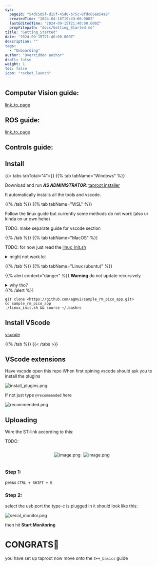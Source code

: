 ```yaml
---
sys:
  pageId: "54dc585f-d15f-45d0-b75c-8fdc66a854a8"
  createdTime: "2024-04-16T19:43:00.000Z"
  lastEditedTime: "2024-09-15T21:40:00.000Z"
  propFilepath: "docs/Getting_Started.md"
title: "Getting_Started"
date: "2024-09-15T21:40:00.000Z"
description: ""
tags:
  - "Onboarding"
author: "Overridden author"
draft: false
weight: 1
toc: false
icon: "rocket_launch"
---
```


## Computer Vision guide:

[link_to_page](86d45bc0-388b-4d26-8848-44f255f73d0e)

## ROS guide:

[link_to_page](3c76c1de-ec8f-46d6-8b0a-294005edc2d5)

## Controls guide:

## Install

{{< tabs tabTotal="4">}}
{{% tab tabName="Windows" %}}

Download and run _**AS ADMINISTRATOR**_: [taproot installer](https://github.com/Thornbots/TeachingFreshies/releases/tag/1.0)

It automatically installs all the tools and vscode.

{{% /tab %}}
{{% tab tabName="WSL" %}}

Follow the linux guide but currently some methods do not work (also ur kinda on ur own hehe)

TODO: make separate guide for vscode section

{{% /tab %}}
{{% tab tabName="MacOS" %}}

TODO: for now just read the [linux_init.sh](https://github.com/agmui/sample_rm_pico_app/blob/main/linux_init.sh)

<details>
<summary>might not work lol</summary>

`brew install libusb pkg-config`

Next install: [vscode](https://code.visualstudio.com/Download)

</details>

{{% /tab %}}
{{% tab tabName="Linux (ubuntu)" %}}

{{% alert context="danger" %}}
**Warning** do not update recursively
<details>
<summary>why tho?</summary>
There are some submodules that may go on for a while (like tinyusb) and I highly
recommend you don't need to get them.
If you want to see what submodules I update just look in `linux_init.sh`
</details>
{{% /alert %}}

```shell
git clone <https://github.com/agmui/sample_rm_pico_app.git>
cd sample_rm_pico_app
./linux_init.sh && source ~/.bashrc
```

## Install VScode

[vscode](https://code.visualstudio.com/Download)

{{% /tab %}}
{{< /tabs >}}

## VScode extensions

Have vscode open this repo
When first opining vscode should ask you to install the plugins

![install_plugins.png](https://prod-files-secure.s3.us-west-2.amazonaws.com/d518164a-d88e-44d1-a4ee-3adb3bd8bce0/89bd30f0-1825-4e77-867b-0a41ce370880/install_plugins.png?X-Amz-Algorithm=AWS4-HMAC-SHA256&X-Amz-Content-Sha256=UNSIGNED-PAYLOAD&X-Amz-Credential=ASIAZI2LB466XVBIR7DY%2F20250225%2Fus-west-2%2Fs3%2Faws4_request&X-Amz-Date=20250225T170803Z&X-Amz-Expires=3600&X-Amz-Security-Token=IQoJb3JpZ2luX2VjEBEaCXVzLXdlc3QtMiJGMEQCIETH7NrRoSooehlUKFM7dDIdJDuaRI%2FDXaBer%2BxdR5foAiA0rSkH4plv3uihNF%2FJ4x1ZmuxGEjFJ9B1nEKDHT3mTayr%2FAwhKEAAaDDYzNzQyMzE4MzgwNSIMY%2BTBWjsYdIpvrXg2KtwDb8qS8Rpmt0FphflJfRio0hYyEmAu95WNhSVZsBXMx17IWL54d3Pw3bGU%2Fb4sX5HVnh15lPAPZswjhPPUGW715EIyG5nPdAGwZGsC8fvmYBNDk3rGMiDtqTZvfCkYp1yqF5LFWJnVZgJQCLDmsrKPNFUi9grzMPrq%2FouRKEine8iK5lJ3B7YTGDOAOIyotrcJDimhgO9xrn%2FiilJAzFE3KMklCt7y4o2u8ekFpLH4L%2B7K2vZ2uaE%2BhDkyUILv44gqaOWFZbv%2BUZUOqPHe%2F0mF0IpzaA3CtLAQgLQEy5rFomDsrl78F0Izuys1sen4K63VvytjlENUWhUG0Go9%2BHNdbDi5G0My%2FrhS16guJ1UZNkCumDR%2B7IZ8EdNOvC4JSvkVpaaIUWqm%2F%2BBgS2f1XHFxm48YlQ%2B3v21sSIkWof1PsKLCDC54NOZlJkQ56RHXbi7ypx14mlZrIzuBF2yqOA3egjWYzhwboYTVyhyLlYNbHYU0uohWPZ9nb%2BCN%2Bp1Dx%2B0iwbIpaMSI0iVdcTl6rBPGJelnSJLyq3z39EGYkShyC5inEeAr%2FGPq47MccYYFvk177uyrCXA3C4F4TfQzE5EHYQJfXSHydWVcN2drSIsUV403Yl1tVPyBOubVOtswxO73vQY6pgEL0uH37ZXOkjA2EW1WFG2LqV2fIp0u7Qf2Ii04Txg%2FmkA9AEiGbRCg2nQKGc20POD8bweGXm%2FnEQCBhDVDOl9XbcPyUkeijxpr5KRZ3VSluwdpDIGgrSGd0BhlIJpIw1LYll0ImjXfuJ7z7R5N%2F4r6BrxnVTJYgLl1ieXqXLQS07vtsNCRMEPzFTHUY7KmY2iA71LIDzqYZg1N8cHfl44ykOwaGZCi&X-Amz-Signature=e929597ce9d36238eeed052c147518e3e3fad4dfe175a241f9ba901c8680463c&X-Amz-SignedHeaders=host&x-id=GetObject)

If not just type `@recommended` here  

![recommended.png](https://prod-files-secure.s3.us-west-2.amazonaws.com/d518164a-d88e-44d1-a4ee-3adb3bd8bce0/61e661e9-5d85-4dfc-be0d-8d2097a5e793/recommended.png?X-Amz-Algorithm=AWS4-HMAC-SHA256&X-Amz-Content-Sha256=UNSIGNED-PAYLOAD&X-Amz-Credential=ASIAZI2LB466XVBIR7DY%2F20250225%2Fus-west-2%2Fs3%2Faws4_request&X-Amz-Date=20250225T170803Z&X-Amz-Expires=3600&X-Amz-Security-Token=IQoJb3JpZ2luX2VjEBEaCXVzLXdlc3QtMiJGMEQCIETH7NrRoSooehlUKFM7dDIdJDuaRI%2FDXaBer%2BxdR5foAiA0rSkH4plv3uihNF%2FJ4x1ZmuxGEjFJ9B1nEKDHT3mTayr%2FAwhKEAAaDDYzNzQyMzE4MzgwNSIMY%2BTBWjsYdIpvrXg2KtwDb8qS8Rpmt0FphflJfRio0hYyEmAu95WNhSVZsBXMx17IWL54d3Pw3bGU%2Fb4sX5HVnh15lPAPZswjhPPUGW715EIyG5nPdAGwZGsC8fvmYBNDk3rGMiDtqTZvfCkYp1yqF5LFWJnVZgJQCLDmsrKPNFUi9grzMPrq%2FouRKEine8iK5lJ3B7YTGDOAOIyotrcJDimhgO9xrn%2FiilJAzFE3KMklCt7y4o2u8ekFpLH4L%2B7K2vZ2uaE%2BhDkyUILv44gqaOWFZbv%2BUZUOqPHe%2F0mF0IpzaA3CtLAQgLQEy5rFomDsrl78F0Izuys1sen4K63VvytjlENUWhUG0Go9%2BHNdbDi5G0My%2FrhS16guJ1UZNkCumDR%2B7IZ8EdNOvC4JSvkVpaaIUWqm%2F%2BBgS2f1XHFxm48YlQ%2B3v21sSIkWof1PsKLCDC54NOZlJkQ56RHXbi7ypx14mlZrIzuBF2yqOA3egjWYzhwboYTVyhyLlYNbHYU0uohWPZ9nb%2BCN%2Bp1Dx%2B0iwbIpaMSI0iVdcTl6rBPGJelnSJLyq3z39EGYkShyC5inEeAr%2FGPq47MccYYFvk177uyrCXA3C4F4TfQzE5EHYQJfXSHydWVcN2drSIsUV403Yl1tVPyBOubVOtswxO73vQY6pgEL0uH37ZXOkjA2EW1WFG2LqV2fIp0u7Qf2Ii04Txg%2FmkA9AEiGbRCg2nQKGc20POD8bweGXm%2FnEQCBhDVDOl9XbcPyUkeijxpr5KRZ3VSluwdpDIGgrSGd0BhlIJpIw1LYll0ImjXfuJ7z7R5N%2F4r6BrxnVTJYgLl1ieXqXLQS07vtsNCRMEPzFTHUY7KmY2iA71LIDzqYZg1N8cHfl44ykOwaGZCi&X-Amz-Signature=150b71ab3106b446c20b39d00fa445d55bcb4854e0465a07e6b950354905ac60&X-Amz-SignedHeaders=host&x-id=GetObject)

## Uploading

Wire the ST-link according to this:

TODO:

<div style="display: flex;flex-direction: row; column-gap:10px; max-width: 630px;justify-content: center;">
<div>

![image.png](https://prod-files-secure.s3.us-west-2.amazonaws.com/d518164a-d88e-44d1-a4ee-3adb3bd8bce0/210ecb78-1116-4d7b-b9b7-2292f66fa2c2/image.png?X-Amz-Algorithm=AWS4-HMAC-SHA256&X-Amz-Content-Sha256=UNSIGNED-PAYLOAD&X-Amz-Credential=ASIAZI2LB466RTSRNG6X%2F20250225%2Fus-west-2%2Fs3%2Faws4_request&X-Amz-Date=20250225T170805Z&X-Amz-Expires=3600&X-Amz-Security-Token=IQoJb3JpZ2luX2VjEBEaCXVzLXdlc3QtMiJHMEUCIQCsN0FAbxneelRW6%2FxXT1LW0v13DNcYrgVGZD15yBclbwIgd2z0Y0d9WmCnbAYZ79XxEsBLXpPs%2BtXa3thI6QzdVd4q%2FwMIShAAGgw2Mzc0MjMxODM4MDUiDNFoEigZQ69vKiZd7CrcA9rRogX5t9HQIC7TQyYK2m6YAxTN7hmtF1e5%2BBNKP%2BQ1t7%2B5Cd%2Bz8zpMvvhKhw2%2BNNP43kzPhECxhIYVfuzRhfbi1KGZ4Vccjp7z%2FMkYkgUeaefo7C9%2BAfeSIn89AFjZxsveAgADoEd6%2BxCrue6sYLrm1%2BT1OrHvLUAFJJu8SQscm3l%2FYYuqjlNcKhWyL%2BJ4WfpARgw7H1DSxOHhUJY8fGdX5RXS7%2BuTiewk9SuSW%2BF2SROi3iVvfr04dt%2FkQ2wtDmuvp3H6faNK%2BfLMK%2FEJv5ou6ZfTm2bVIQpUKyjCuM7I4E%2BzQON2dG6IdtiDbLubR3bxlLlMSv0QyOQUyOe61HZbKIduY4AI2CNclhN5V3k9TkouS%2FdYNLkXQ6z6Eu%2Boh4SrSjm0KFlonLj4bd2n41UqymjiW441owQZb90E2mBo%2FUgr9rvEFuzsRZoS96Gj7Gk%2Be7msHYyCiGVp3e%2B%2BtlMzEwQGUGnCI23bsfyBR3U9FWPEerkJPNUrPyXg0CDj9Pzr0ayBfjjX6ZUHy5hjNUkwBkLcHEhMNfJr0NlVoOB5eaa%2B4X38QlyRNbm4v%2B21pLNS5636e1FOy9SQBm1HaFWPsv8QedyP07YmwWAAOfo6S12yxRGTvYCYm9%2BgMIbw970GOqUBO6LUQXV9qrGbFy2vePyUZut66KeOcDHa3ImKF6SCbtGdD%2FrP6qm5UubNNTP%2BkD8jRoST9Duul%2Fw1oQz9Rb8%2Bj6niKDckwGYHbHFKjn%2FMNI%2F0DO2eaGH2xTUqCLnaxQyp3YizbD9vgzizhk4%2F8snGKP9AoLUpi7iDjl260dv8%2BLYpR9cj%2BsfOMdRknYY%2FpTm6liuS7x8sTu5hgExSlg2dvnTfZQt3&X-Amz-Signature=6926f68e4cd87ab32c63d26dc468c07a3ef59da731ed24ebb8a145f7b375723f&X-Amz-SignedHeaders=host&x-id=GetObject)

</div>
<div>

![image.png](https://prod-files-secure.s3.us-west-2.amazonaws.com/d518164a-d88e-44d1-a4ee-3adb3bd8bce0/33a0fd0f-8ca6-4a86-8e09-26e95ded1fff/image.png?X-Amz-Algorithm=AWS4-HMAC-SHA256&X-Amz-Content-Sha256=UNSIGNED-PAYLOAD&X-Amz-Credential=ASIAZI2LB466UGY27MFH%2F20250225%2Fus-west-2%2Fs3%2Faws4_request&X-Amz-Date=20250225T170806Z&X-Amz-Expires=3600&X-Amz-Security-Token=IQoJb3JpZ2luX2VjEBEaCXVzLXdlc3QtMiJIMEYCIQC8JjYlF324qrxnJvguikBVPfTG3eeonl%2Fsaqgr93QBOQIhANah8J5wijONwy4tcat9h7Hs%2FCROj4dBMjHQfQ68poGmKv8DCEoQABoMNjM3NDIzMTgzODA1IgypiKBPM3N68d0KBFwq3AOC9XySf5reAgBd%2Bz3pIixr91prDa7SX%2BNgjF7NE9OtOjnCJpiQu03mFTUZvBvRRwhRyAAGEa7r2l8WWor2NA3FHzdXmFNvI59MrP64Y6ixjloAR0qeEKkBCYk3zWet0qWccteJ2I2sdzkFvsIj8A6Na%2BYyxmrVmRdDLdoljOh5ddyKwLQ1ayxG3ObV4SD22MgAUeYpYomDJfMk8h5%2Fr1VGEGE%2FQYqLiHaD1vnZxGaxzpTCMyNS5Urgk869UAqTWiwIbvK1PwbYQiLDUFuwVa%2FTgJnSVOy7ATsWHTa2kntJE7Q6T09SVH3vr600c%2Fkg2UB1RGuX4j3kBPLdIXfrQg7JTTFmJNeoICq9vqoQumu6ltL7tMXm0p%2FBVvdrWP5XG51aRXbS5ibT0d8u7JOyRI1qPBUYrBEr5%2FO9Hm46S2ARj3ySQBcG%2BI%2BA6uOJ4IDGlf2QrRZ%2Btv1znVqK4PEhi4yQDsn3v%2FtGvBv5uKgGU4PMmvh6SKZvEFhTivVVfY1rSwSVaBEERG9d6helL1AOdEHVfAg5fd7TI%2FYWCQS4WeAUnfNxPBc6edJ2U6%2BkfmAjTKyfoy8UnWtE1u%2FLOMCw9XCnqPFNK%2F91zIHzHzI9lQeJ76ieRwB2n2XJ0Hf0jDCJ8Pe9BjqkAaRP03MRPZ9Y2m2NymwtMH%2Ba6xa3s3%2FSFNGoiYATQxBvjRpAqGPAN9BDNck2dRaFmWXNrwJjO3GqyldI0ZKYeR4XBLUkBE9qRGZHd6FTxeB3VffM%2F28RTdq3XPxRnNc%2BuZx5ydScyMf4cA0Gp7t2SiRPSMk6XqKzSb%2FB%2FHjQGRsvXb1%2BGrFIZef6YgQFIuLWhESkbpf6QSDWquzog7URVUuQehfh&X-Amz-Signature=58ba84beebcba6deed7056193004e7d56c36a192f8e4d15c2a2e92a92d5c0b4b&X-Amz-SignedHeaders=host&x-id=GetObject)

</div>
</div>

### Step 1:

press `CTRL + SHIFT + B`

### Step 2:

select the usb port the type-c is plugged in it should look like this:

![serial_monitor.png](https://prod-files-secure.s3.us-west-2.amazonaws.com/d518164a-d88e-44d1-a4ee-3adb3bd8bce0/f03f4774-05d4-4393-b6a0-d5efb6d315ab/serial_monitor.png?X-Amz-Algorithm=AWS4-HMAC-SHA256&X-Amz-Content-Sha256=UNSIGNED-PAYLOAD&X-Amz-Credential=ASIAZI2LB466XVBIR7DY%2F20250225%2Fus-west-2%2Fs3%2Faws4_request&X-Amz-Date=20250225T170803Z&X-Amz-Expires=3600&X-Amz-Security-Token=IQoJb3JpZ2luX2VjEBEaCXVzLXdlc3QtMiJGMEQCIETH7NrRoSooehlUKFM7dDIdJDuaRI%2FDXaBer%2BxdR5foAiA0rSkH4plv3uihNF%2FJ4x1ZmuxGEjFJ9B1nEKDHT3mTayr%2FAwhKEAAaDDYzNzQyMzE4MzgwNSIMY%2BTBWjsYdIpvrXg2KtwDb8qS8Rpmt0FphflJfRio0hYyEmAu95WNhSVZsBXMx17IWL54d3Pw3bGU%2Fb4sX5HVnh15lPAPZswjhPPUGW715EIyG5nPdAGwZGsC8fvmYBNDk3rGMiDtqTZvfCkYp1yqF5LFWJnVZgJQCLDmsrKPNFUi9grzMPrq%2FouRKEine8iK5lJ3B7YTGDOAOIyotrcJDimhgO9xrn%2FiilJAzFE3KMklCt7y4o2u8ekFpLH4L%2B7K2vZ2uaE%2BhDkyUILv44gqaOWFZbv%2BUZUOqPHe%2F0mF0IpzaA3CtLAQgLQEy5rFomDsrl78F0Izuys1sen4K63VvytjlENUWhUG0Go9%2BHNdbDi5G0My%2FrhS16guJ1UZNkCumDR%2B7IZ8EdNOvC4JSvkVpaaIUWqm%2F%2BBgS2f1XHFxm48YlQ%2B3v21sSIkWof1PsKLCDC54NOZlJkQ56RHXbi7ypx14mlZrIzuBF2yqOA3egjWYzhwboYTVyhyLlYNbHYU0uohWPZ9nb%2BCN%2Bp1Dx%2B0iwbIpaMSI0iVdcTl6rBPGJelnSJLyq3z39EGYkShyC5inEeAr%2FGPq47MccYYFvk177uyrCXA3C4F4TfQzE5EHYQJfXSHydWVcN2drSIsUV403Yl1tVPyBOubVOtswxO73vQY6pgEL0uH37ZXOkjA2EW1WFG2LqV2fIp0u7Qf2Ii04Txg%2FmkA9AEiGbRCg2nQKGc20POD8bweGXm%2FnEQCBhDVDOl9XbcPyUkeijxpr5KRZ3VSluwdpDIGgrSGd0BhlIJpIw1LYll0ImjXfuJ7z7R5N%2F4r6BrxnVTJYgLl1ieXqXLQS07vtsNCRMEPzFTHUY7KmY2iA71LIDzqYZg1N8cHfl44ykOwaGZCi&X-Amz-Signature=59f244d7ed123456df360d29205ff8a18b3650b84398e9c736892b6602487d80&X-Amz-SignedHeaders=host&x-id=GetObject)

then hit **Start Monitoring**

# CONGRATS🎉

you have set up taproot now move onto the `C++_basics` guide
